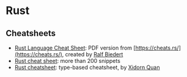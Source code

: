 # Rust

## Cheatsheets

- [Rust Language Cheat Sheet](./rust_language_cheat_sheet.pdf): PDF version from [https://cheats.rs/](https://cheats.rs/), created by [Ralf Biedert](https://xr.io/)
- [Rust cheat sheet](https://www.programming-idioms.org/cheatsheet/Rust): more than 200 snippets
- [Rust cheatsheet](https://upsuper.github.io/rust-cheatsheet/): type-based cheatsheet, by [Xidorn Quan](https://www.upsuper.org/)
